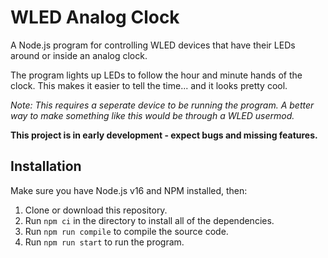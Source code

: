 # WLED Analog Clock
A Node.js program for controlling WLED devices that have their LEDs around or inside an analog clock. 

The program lights up LEDs to follow the hour and minute hands of the clock. This makes it easier to tell the time... and it looks pretty cool.

*Note: This requires a seperate device to be running the program. A better way to make something like this would be through a WLED usermod.*

**This project is in early development - expect bugs and missing features.**

## Installation
Make sure you have Node.js v16 and NPM installed, then:
1. Clone or download this repository.
2. Run `npm ci` in the directory to install all of the dependencies.
3. Run `npm run compile` to compile the source code.
4. Run `npm run start` to run the program.
